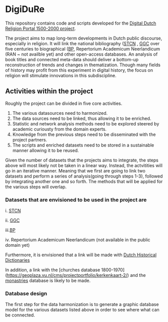 # DigiDuRe
This repository contains code and scripts developed for the [Digital Dutch Religion Portal 1500-2000 project](https://research-software-directory.org/projects/digidure).

The project aims to map long-term developments in Dutch public discourse, especially in religion. It will link the national bibliography ([STCN](www.stcnl.nl) , [GGC](https://www.oclc.org/nl/ggc.html) over five centuries to biographical ([BP](www.biografischportaal.nl), Repertorium Academicum Neerlandicum (RAN ~ not availble yet) and other open-access databases. An analysis of book titles and connected meta-data should deliver a bottom-up reconstruction of trends and changes in thematization. Though many fields of history may profit from this experiment in digital history, the focus on religion will stimulate innovations in this subdiscipline.

## Activities within the project

Roughly the project can be divided in five core activities. 

1. The various datasources need to harmonized.
2. The data sources need to be linked, thus allowing it to be enriched.
3. Statistic and network analysis methods need to be explored steered by academic curiousty from the domain experts. 
4. Knowledge from the previous steps need to be disseminated with the project partners. 
5. The scripts and enriched datasets need to be stored in a sustainable manner allowing it to be reused.

Given the number of datasets that the projects aims to integrate, the steps above will most likely not be taken in a linear way. Instead, the actvitities will go in an iterative manner. Meaning that we first are going to link two datasets and perform a series of analysis(going through steps 1-3), followed by integrating another one and so forth. The methods that will be applied for the various steps will overlap.

### Datasets that are envisioned to be used in the project are

i.  [STCN](http://data.bibliotheken.nl/doc/dataset/stcn)

ii. [GGC](https://www.oclc.org/nl/ggc.html)

iii.[BP](www.biografischportaal.nl)

iv. Repertorium Academicum Neerlandicum (not available in the public domain yet)


Furthermore, it is envisioned that a link will be made with [Dutch Historical Dictionaries](https://ivdnt.org/woordenboeken/historische-woordenboeken/#historical-dictionaries)

In addition, a link with the [churches database 1800-1970] (https://geoplaza.vu.nl/cms/projectportfolio/kerkenkaart-2/) and the [monastries](https://geoplaza.vu.nl/cms/projectportfolio/kloosterkaart/) database is likely to be made.


### Database design

The first step for the data harmonization is to generate a graphic database model for the various datasets listed above in order to see where what can be connected.












